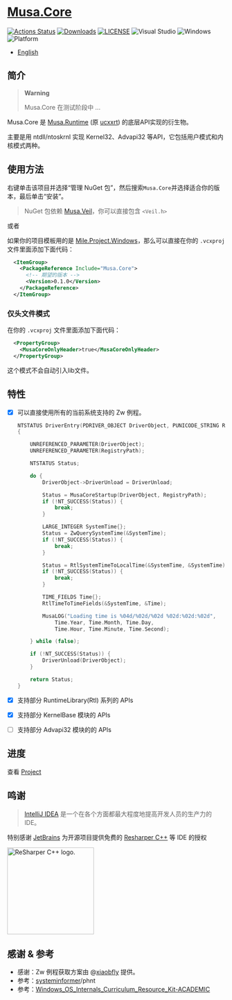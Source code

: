 # [Musa.Core](https://github.com/MiroKaku/Musa.Core)

[![Actions Status](https://github.com/MiroKaku/Musa.Core/workflows/build/badge.svg)](https://github.com/MiroKaku/Musa.Core/actions)
[![Downloads](https://img.shields.io/nuget/dt/Musa.Core?logo=NuGet&logoColor=blue)](https://www.nuget.org/packages/Musa.Core/)
[![LICENSE](https://img.shields.io/badge/license-MIT-blue.svg)](https://github.com/MiroKaku/Musa.Core/blob/main/LICENSE)
![Visual Studio](https://img.shields.io/badge/Visual%20Studio-2022-purple.svg)
![Windows](https://img.shields.io/badge/Windows-10+-orange.svg)
![Platform](https://img.shields.io/badge/Windows-X64%7CARM64-%23FFBCD9)

* [English](https://github.com/MiroKaku/Musa.Core/blob/main/README.md)

## 简介

> **Warning**
> 
> Musa.Core 在测试阶段中 ...

Musa.Core 是 [Musa.Runtime](https://github.com/MiroKaku/Musa.Runtime) (原 [ucxxrt](https://github.com/MiroKaku/ucxxrt)) 的底层API实现的衍生物。

主要是用 ntdll/ntoskrnl 实现 Kernel32、Advapi32 等API，它包括用户模式和内核模式两种。

## 使用方法

右键单击该项目并选择“管理 NuGet 包”，然后搜索`Musa.Core`并选择适合你的版本，最后单击“安装”。

> NuGet 包依赖 [Musa.Veil](https://github.com/MiroKaku/Musa.Veil)，你可以直接包含 `<Veil.h>`

或者

如果你的项目模板用的是 [Mile.Project.Windows](https://github.com/ProjectMile/Mile.Project.Windows)，那么可以直接在你的 `.vcxproj` 文件里面添加下面代码：

```XML
  <ItemGroup>
    <PackageReference Include="Musa.Core">
      <!-- 期望的版本 -->
      <Version>0.1.0</Version>
    </PackageReference>
  </ItemGroup>
```

### 仅头文件模式

在你的 `.vcxproj` 文件里面添加下面代码：

```XML
  <PropertyGroup>
    <MusaCoreOnlyHeader>true</MusaCoreOnlyHeader>
  </PropertyGroup>
```

这个模式不会自动引入lib文件。

## 特性

- [x] 可以直接使用所有的当前系统支持的 Zw 例程。
    ```C
    NTSTATUS DriverEntry(PDRIVER_OBJECT DriverObject, PUNICODE_STRING RegistryPath)
    {

        UNREFERENCED_PARAMETER(DriverObject);
        UNREFERENCED_PARAMETER(RegistryPath);

        NTSTATUS Status;

        do {
            DriverObject->DriverUnload = DriverUnload;

            Status = MusaCoreStartup(DriverObject, RegistryPath);
            if (!NT_SUCCESS(Status)) {
                break;
            }

            LARGE_INTEGER SystemTime{};
            Status = ZwQuerySystemTime(&SystemTime);
            if (!NT_SUCCESS(Status)) {
                break;
            }

            Status = RtlSystemTimeToLocalTime(&SystemTime, &SystemTime);
            if (!NT_SUCCESS(Status)) {
                break;
            }

            TIME_FIELDS Time{};
            RtlTimeToTimeFields(&SystemTime, &Time);

            MusaLOG("Loading time is %04d/%02d/%02d %02d:%02d:%02d",
                Time.Year, Time.Month, Time.Day,
                Time.Hour, Time.Minute, Time.Second);

        } while (false);

        if (!NT_SUCCESS(Status)) {
            DriverUnload(DriverObject);
        }

        return Status;
    }
    ```

- [x] 支持部分 RuntimeLibrary(Rtl) 系列的 APIs
- [x] 支持部分 KernelBase 模块的 APIs
- [ ] 支持部分 Advapi32 模块的的 APIs

## 进度
查看 [Project](https://github.com/users/MiroKaku/projects/1/views/1)

## 鸣谢

> [IntelliJ IDEA](https://zh.wikipedia.org/zh-hans/IntelliJ_IDEA) 是一个在各个方面都最大程度地提高开发人员的生产力的 IDE。

特别感谢 [JetBrains](https://www.jetbrains.com/?from=meesong) 为开源项目提供免费的 [Resharper C++](https://www.jetbrains.com/resharper-cpp/?from=meesong) 等 IDE 的授权

[<img src="https://resources.jetbrains.com/storage/products/company/brand/logos/ReSharperCPP_icon.png" alt="ReSharper C++ logo." width=200>](https://www.jetbrains.com/?from=meesong)

## 感谢 & 参考
* 感谢：Zw 例程获取方案由 @[xiaobfly](https://github.com/xiaobfly) 提供。
* 参考：[systeminformer](https://github.com/winsiderss/systeminformer)/phnt
* 参考：[Windows_OS_Internals_Curriculum_Resource_Kit-ACADEMIC](https://github.com/MeeSong/Windows_OS_Internals_Curriculum_Resource_Kit-ACADEMIC)
